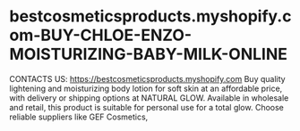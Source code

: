 # bestcosmeticsproducts.myshopify.com-BUY-CHLOE-ENZO-MOISTURIZING-BABY-MILK-ONLINE
CONTACTS US: https://bestcosmeticsproducts.myshopify.com  Buy quality lightening and moisturizing body lotion for soft skin at an affordable price, with delivery or shipping options at NATURAL GLOW. Available in wholesale and retail, this product is suitable for personal use for a total glow. Choose reliable suppliers like GEF Cosmetics, 
